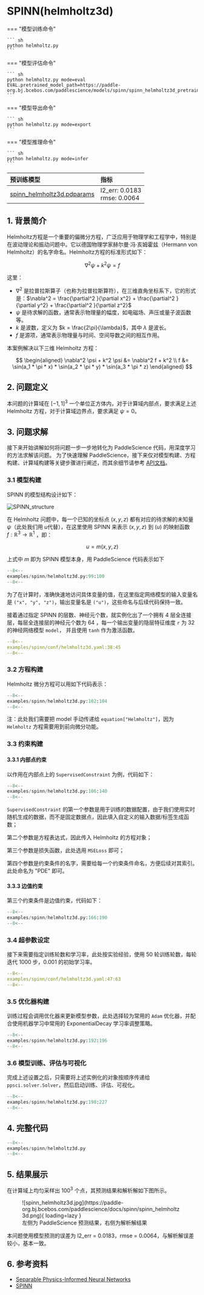 # SPINN(helmholtz3d)

<!-- <a href="https://aistudio.baidu.com/projectdetail/8219967" class="md-button md-button--primary" style>AI Studio快速体验</a> -->

=== "模型训练命令"

    ``` sh
    python helmholtz.py
    ```

=== "模型评估命令"

    ``` sh
    python helmholtz.py mode=eval EVAL.pretrained_model_path=https://paddle-org.bj.bcebos.com/paddlescience/models/spinn/spinn_helmholtz3d_pretrained.pdparams
    ```

=== "模型导出命令"

    ``` sh
    python helmholtz.py mode=export
    ```

=== "模型推理命令"

    ``` sh
    python helmholtz.py mode=infer
    ```

| 预训练模型  | 指标 |
|:--| :--|
| [spinn_helmholtz3d.pdparams](https://paddle-org.bj.bcebos.com/paddlescience/models/spinn/spinn_helmholtz3d_pretrained.pdparams) | l2_err: 0.0183 <br> rmse: 0.0064 |

## 1. 背景简介

Helmholtz方程是一个重要的偏微分方程，广泛应用于物理学和工程学中，特别是在波动理论和振动问题中。它以德国物理学家赫尔曼·冯·亥姆霍兹（Hermann von Helmholtz）的名字命名。Helmholtz方程的标准形式如下：

$$
\nabla^2 \psi + k^2 \psi = f
$$

这里：

- $\nabla^2$ 是拉普拉斯算子（也称为拉普拉斯算符），在三维直角坐标系下，它的形式是：$\nabla^2 = \frac{\partial^2 }{\partial x^2} + \frac{\partial^2 }{\partial y^2} + \frac{\partial^2 }{\partial z^2}$
- $\psi$ 是待求解的函数，通常表示物理量的幅度，如电磁场、声压或量子波函数等。
- $k$ 是波数，定义为 $k = \frac{2\pi}{\lambda}$，其中 $\lambda$ 是波长。
- $f$ 是源项，通常表示物理量与时间、空间导数之间的相互作用。

本案例解决以下三维 Helmholtz 方程：

$$
\begin{aligned}
    \nabla^2 \psi + k^2 \psi &= \nabla^2 f + k^2 \\
    f &= \sin(a_1 * \pi * x) * \sin(a_2 * \pi * y) * \sin(a_3 * \pi * z)
\end{aligned}
$$

## 2. 问题定义

本问题的计算域在 $[-1, 1] ^3$ 一个单位正方体内，对于计算域内部点，要求满足上述 Helmholtz 方程，对于计算域边界点，要求满足 $\psi = 0$。

## 3. 问题求解

接下来开始讲解如何将问题一步一步地转化为 PaddleScience 代码，用深度学习的方法求解该问题。
为了快速理解 PaddleScience，接下来仅对模型构建、方程构建、计算域构建等关键步骤进行阐述，而其余细节请参考 [API文档](../api/arch.md)。

### 3.1 模型构建

SPINN 的模型结构设计如下：

![SPINN_structure](https://paddle-org.bj.bcebos.com/paddlescience/docs/spinn/spinn_structure.png)

在 Helmholtz 问题中，每一个已知的坐标点 $(x, y, z)$ 都有对应的待求解的未知量 $\psi$（此处我们用 $u$代替），在这里使用 SPINN 来表示 $(x, y, z)$ 到 $(u)$ 的映射函数 $f: \mathbb{R}^3 \to \mathbb{R}^1$ ，即：

$$
u = m(x, y, z)
$$

上式中 $m$ 即为 SPINN 模型本身，用 PaddleScience 代码表示如下

``` py linenums="99"
--8<--
examples/spinn/helmholtz3d.py:99:100
--8<--
```

为了在计算时，准确快速地访问具体变量的值，在这里指定网络模型的输入变量名是 `("x", "y", "z")`，输出变量名是 `("u")`，这些命名与后续代码保持一致。

接着通过指定 SPINN 的层数、神经元个数，就实例化出了一个拥有 4 层全连接层，每层全连接层的神经元个数为 64 ，每一个输出变量的隐层特征维度 `r` 为 32 的神经网络模型 `model`， 并且使用 `tanh` 作为激活函数。

``` yaml linenums="38"
--8<--
examples/spinn/conf/helmholtz3d.yaml:38:45
--8<--
```

### 3.2 方程构建

Helmholtz 微分方程可以用如下代码表示：

``` py linenums="102"
--8<--
examples/spinn/helmholtz3d.py:102:104
--8<--
```

注：此处我们需要把 model 手动传递给 `equation["Helmholtz"]`，因为 `Helmholtz` 方程需要用到前向微分功能。

### 3.3 约束构建

#### 3.3.1 内部点约束

以作用在内部点上的 `SupervisedConstraint` 为例，代码如下：

``` py linenums="106"
--8<--
examples/spinn/helmholtz3d.py:106:140
--8<--
```

`SupervisedConstraint` 的第一个参数是用于训练的数据配置，由于我们使用实时随机生成的数据，而不是固定数据点，因此填入自定义的输入数据/标签生成函数；

第二个参数是方程表达式，因此传入 Helmholtz 的方程对象；

第三个参数是损失函数，此处选用 `MSELoss` 即可；

第四个参数是约束条件的名字，需要给每一个约束条件命名，方便后续对其索引。此处命名为 "PDE" 即可。

#### 3.3.3 边值约束

第三个约束条件是边值约束，代码如下：

``` py linenums="166"
--8<--
examples/spinn/helmholtz3d.py:166:190
--8<--
```

### 3.4 超参数设定

接下来需要指定训练轮数和学习率，此处按实验经验，使用 50 轮训练轮数，每轮迭代 1000 步，0.001 的初始学习率。

``` yaml linenums="47"
--8<--
examples/spinn/conf/helmholtz3d.yaml:47:63
--8<--
```

### 3.5 优化器构建

训练过程会调用优化器来更新模型参数，此处选择较为常用的 `Adam` 优化器，并配合使用机器学习中常用的 ExponentialDecay 学习率调整策略。

``` py linenums="192"
--8<--
examples/spinn/helmholtz3d.py:192:196
--8<--
```

### 3.6 模型训练、评估与可视化

完成上述设置之后，只需要将上述实例化的对象按顺序传递给 `ppsci.solver.Solver`，然后启动训练、评估、可视化。

``` py linenums="198"
--8<--
examples/spinn/helmholtz3d.py:198:227
--8<--
```

## 4. 完整代码

``` py linenums="1" title="helmholtz.py"
--8<--
examples/spinn/helmholtz3d.py
--8<--
```

## 5. 结果展示

在计算域上均匀采样出 $100^3$ 个点，其预测结果和解析解如下图所示。

<figure markdown>
  ![spinn_helmholtz3d.jpg](https://paddle-org.bj.bcebos.com/paddlescience/docs/spinn/spinn_helmholtz3d.png){ loading=lazy }
  <figcaption> 左侧为 PaddleScience 预测结果，右侧为解析解结果</figcaption>
</figure>

本问题使用模型预测的误差为 l2_err = 0.0183，rmse = 0.0064，与解析解误差较小，基本一致。

## 6. 参考资料

- [Separable Physics-Informed Neural Networks](https://arxiv.org/pdf/2306.15969)
- [SPINN](https://github.com/stnamjef/SPINN?tab=readme-ov-file)
